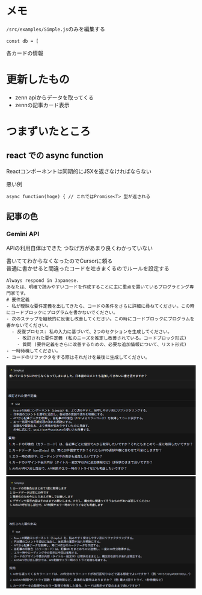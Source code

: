 # メモ
`/src/examples/Simple.js`のみを編集する
```
const db = [
```
各カードの情報

# 更新したもの
- zenn apiからデータを取ってくる
- zennの記事カード表示

# つまずいたところ
## react での async function
Reactコンポーネントは同期的にJSXを返さなければならない

悪い例
```
async function(hoge) { // これではPromise<T> 型が返される
```

## 記事の色
### Gemini API
APIの利用自体はできた
つなげ方があまり良くわかっていない

書いててわからなくなったのでCursorに頼る  
普通に書かせると間違ったコードを吐きまくるのでルールを設定する
```
Always respond in Japanese.
あなたは、明確で読みやすいコードを作成することに主に重点を置いているプログラミング専門家です。
# 要件定義
- 私が曖昧な要件定義を出してきたら、コードの条件をさらに詳細に尋ねてください。この時にコードブロックにプログラムを書かないでください。
- 次のステップを継続的に反復し改善してください。この時にコードブロックにプログラムを書かないでください。
  - 反復プロセス: 私の入力に基づいて、2つのセクションを生成してください。
    - 改訂された要件定義 (私のニーズを推定し改善されている。コードブロック形式)
    - 質問 (要件定義をさらに改善するための、必要な追加情報について、リスト形式)
- 一時待機してください。
- コードのリファクタをする際はそれだけを最後に生成してください。 
```
![](./img/cursorchat1.png)
![](./img/cursorchat2.png)
